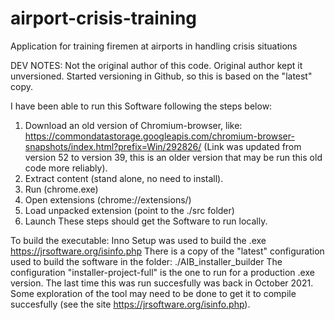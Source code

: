 airport-crisis-training
=======================

Application for training firemen at airports in handling crisis situations


DEV NOTES:
Not the original author of this code.
Original author kept it unversioned.
Started versioning in Github, so this is based on the "latest" copy.

I have been able to run this Software following the steps below:
1. Download an old version of Chromium-browser, like: https://commondatastorage.googleapis.com/chromium-browser-snapshots/index.html?prefix=Win/292826/
(Link was updated from version 52 to version 39, this is an older version that may be run this old code more reliably).
2. Extract content (stand alone, no need to install).
3. Run (chrome.exe)
4. Open extensions (chrome://extensions/)
5. Load unpacked extension (point to the ./src folder)
6. Launch
These steps should get the Software to run locally.

To build the executable:
Inno Setup was used to build the .exe
https://jrsoftware.org/isinfo.php
There is a copy of the "latest" configuration used to build the software in the folder: ./AIB_installer_builder
The configuration "installer-project-full" is the one to run for a production .exe version.
The last time this was run succesfully was back in October 2021.
Some exploration of the tool may need to be done to get it to compile succesfully (see the site https://jrsoftware.org/isinfo.php).



